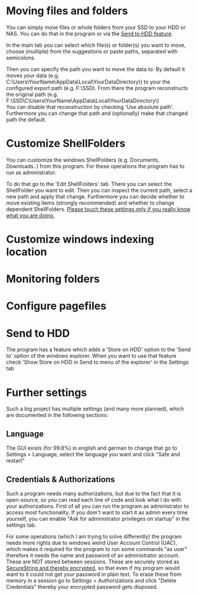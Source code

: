 # Moving files and folders
You can simply move files or whole folders from your SSD to your HDD or NAS. You can do that in the program or via the [Send to HDD feature](usage.html#Send-to-HDD).

In the main tab you can select which file(s) or folder(s) you want to move, choose (multiple) from the suggestions or paste paths, separated with semicolons.
 
Then you can specify the path you want to move the data to:
By default it moves your data (e.g. C:\\Users\\YourName\\AppData\\Local\\YourDataDirectory\\) to your the configured export path (e.g. F:\\SSD).
From there the program reconstructs the original path (e.g. F:\\SSD\\C\\Users\\YourName\\AppData\\Local\\YourDataDirectory\\)  
You can disable that reconstruction by checking 'Use absolute path'. Furthermore you can change that path and (optionally) make that changed path the default.
# Customize ShellFolders
You can customize the windows ShellFolders (e.g. Documents, Downloads..) from this program. For these operations the program has to run as administrator.

To do that go to the 'Edit ShellFolders' tab. There you can select the ShellFolder you want to edit.
 Then you can inspect the current path, select a new path and apply that change.
Furthermore you can decide whether to move existing items (strongly recommended) and whether to change dependent ShellFolders.
[Please touch these settings only if you really know what you are doing.](warnings.html)
 
# Customize windows indexing location
# Monitoring folders
# Configure pagefiles

# Send to HDD
The program has a feature which adds a 'Store on HDD' option to the 'Send to' option of the windows explorer.
When you want to use that feature check 'Show Store on HDD in Send to menu of the explorer' in the Settings tab
# Further settings
Such a big project has multiple settings (and many more planned), which are documented in the following sections:
## Language
The GUI exists (for 99.8%) in english and german to change that go to Settings > Language,
select the language you want and click "Safe and restart"
## Credentials & Authorizations
Such a program needs many authorizations, but due to the fact that it is open-source,
so you can read each line of code and look what I do with your authorizations.
First of all you can run the program as administrator to access most functionality.
If you dom't want to start it as admin every time yourself,
you can enable "Ask for administrator privileges on startup" in the settings tab.

For some operations (which I am trying to solve differently) the program needs more rights due to windows weird User Account Control (UAC),
which makes it required for the program to run some commands "as user" therefore it needs the name and password of an administrator account.
These are NOT stored between sessions.
These are securely stored as [SecureString and thereby encrypted](https://msdn.microsoft.com/en-us/library/system.security.securestring(v=vs.110).aspx#Anchor_5),
so that even if my program would want to it could not get your password in plain text.
To erase these from memory in a session go to Settings > Authorizations and click "Delete Credentials" thereby your encrypted password gets disposed.